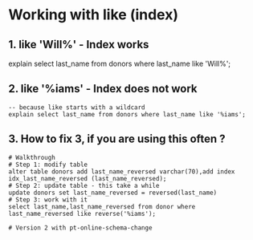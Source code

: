 # Working with like (index)  

## 1. like 'Will%' - Index works 

explain select last_name from donors where last_name like 'Will%';

## 2. like '%iams' - Index does not work 

```
-- because like starts with a wildcard 
explain select last_name from donors where last_name like '%iams';
```

## 3. How to fix 3, if you are using this often ? 

```
# Walkthrough 
# Step 1: modify table 
alter table donors add last_name_reversed varchar(70),add index idx_last_name_reversed (last_name_reversed);
# Step 2: update table - this take a while 
update donors set last_name_reversed = reversed(last_name)
# Step 3: work with it 
select last_name,last_name_reversed from donor where last_name_reversed like reverse('%iams');  
```

```
# Version 2 with pt-online-schema-change 

```
